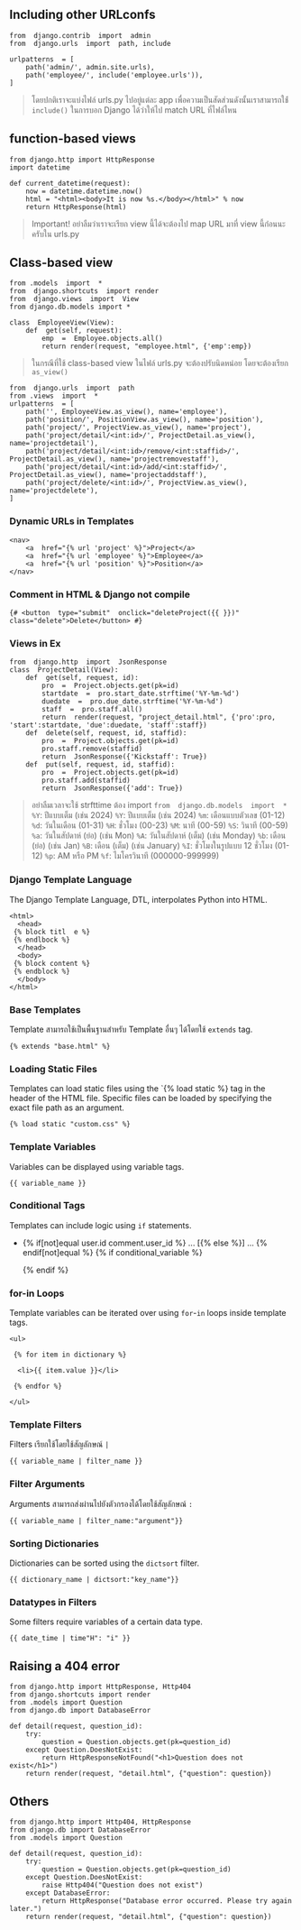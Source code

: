 
## Including other URLconfs

    from  django.contrib  import  admin
    from  django.urls  import  path, include
    
    urlpatterns  = [
	    path('admin/', admin.site.urls),
	    path('employee/', include('employee.urls')),
    ]

> โดยปกติเราจะแบ่งไฟล์ urls.py ไปอยู่แต่ละ app เพื่อความเป็นสัดส่วนดังนั้นเราสามารถใช้่  `include()`  ในการบอก Django ได้ว่าให้ไป match URL ที่ไฟล์ไหน

## function-based views

    from django.http import HttpResponse
    import datetime
    
    def current_datetime(request):
        now = datetime.datetime.now()
        html = "<html><body>It is now %s.</body></html>" % now
        return HttpResponse(html)

> Important! อย่าลืมว่าเราจะเรียก view นี้ได้จะต้องไป map URL มาที่ view นี้ก่่อนนะครับใน urls.py

## Class-based view 

    from .models  import  *
    from  django.shortcuts  import render
    from  django.views  import  View
    from django.db.models import *
    
    class  EmployeeView(View):
	    def  get(self, request):
		    emp  =  Employee.objects.all()
		    return render(request, "employee.html", {'emp':emp})

> ในกรณีที่ใช้ class-based view ในไฟล์ urls.py จะต้องปรับนิดหน่อย โดยจะต้องเรียก  `as_view()`

    from  django.urls  import  path
    from .views  import  *
    urlpatterns  = [
		path('', EmployeeView.as_view(), name='employee'),
		path('position/', PositionView.as_view(), name='position'),
		path('project/', ProjectView.as_view(), name='project'),
		path('project/detail/<int:id>/', ProjectDetail.as_view(), name='projectdetail'),
		path('project/detail/<int:id>/remove/<int:staffid>/', ProjectDetail.as_view(), name='projectremovestaff'),
		path('project/detail/<int:id>/add/<int:staffid>/', ProjectDetail.as_view(), name='projectaddstaff'),
		path('project/delete/<int:id>/', ProjectView.as_view(), name='projectdelete'),
	]
### Dynamic URLs in Templates

    <nav>
	    <a  href="{% url 'project' %}">Project</a>
	    <a  href="{% url 'employee' %}">Employee</a>
	    <a  href="{% url 'position' %}">Position</a>
    </nav>
### Comment in HTML & Django not compile

    {# <button  type="submit"  onclick="deleteProject({{ }})"  class="delete">Delete</button> #}
### Views in Ex

    from  django.http  import  JsonResponse
    class  ProjectDetail(View):
	    def  get(self, request, id):
		    pro  =  Project.objects.get(pk=id)
		    startdate  =  pro.start_date.strftime('%Y-%m-%d')
		    duedate  =  pro.due_date.strftime('%Y-%m-%d')
		    staff  =  pro.staff.all()
		    return  render(request, "project_detail.html", {'pro':pro, 'start':startdate, 'due':duedate, 'staff':staff})
	    def  delete(self, request, id, staffid):
		    pro  =  Project.objects.get(pk=id)
		    pro.staff.remove(staffid)
		    return  JsonResponse({'Kickstaff': True})
	    def  put(self, request, id, staffid):
		    pro  =  Project.objects.get(pk=id)
		    pro.staff.add(staffid)
		    return  JsonResponse({'add': True})

> อย่าลืมเวลาจะใช้ strfttime ต้อง import `from  django.db.models  import  *`
> `%Y`: ปีแบบเต็ม (เช่น 2024)
> `%Y`: ปีแบบเต็ม (เช่น 2024)
> `%m`: เดือนแบบตัวเลข (01-12)
>`%d`: วันในเดือน (01-31)
> `%H`: ชั่วโมง (00-23)
> `%M`: นาที (00-59)
>  `%S`: วินาที (00-59)
>  `%a`: วันในสัปดาห์ (ย่อ) (เช่น Mon)
>  `%A`: วันในสัปดาห์ (เต็ม) (เช่น Monday)
>  `%b`: เดือน (ย่อ) (เช่น Jan)
>  `%B`: เดือน (เต็ม) (เช่น January)
>  `%I`: ชั่วโมงในรูปแบบ 12 ชั่วโมง (01-12)
>  `%p`: AM หรือ PM
>  `%f`: ไมโครวินาที (000000-999999)
### Django Template Language

The Django Template Language, DTL, interpolates Python into HTML.

    <html>
      <head>  
     {% block titl	e %}
     {% endlbock %} 
      </head>
      <body>
     {% block content %}
     {% endblock %}
      </body>
    </html>

### Base Templates

Template สามารถใช้เป็นพื้นฐานสำหรับ Template อื่นๆ ได้โดยใช้  `extends`  tag.

    {% extends "base.html" %}


### Loading Static Files

Templates can load static files using the `{% load static %} tag in the header of the HTML file. Specific files can be loaded by specifying the exact file path as an argument.

    {% load static "custom.css" %}

### Template Variables

Variables can be displayed using variable tags.

    {{ variable_name }}

### Conditional Tags

Templates can include logic using  `if`  statements.
-   {% if[not]equal user.id comment.user_id %} ... [{% else %}] ... {% endif[not]equal %}
    {% if conditional_variable %}
    
    {% endif %}

### for-in Loops

Template variables can be iterated over using  `for`-`in`  loops inside template tags.

    <ul>
    
     {% for item in dictionary %}
    
      <li>{{ item.value }}</li>
    
     {% endfor %}
    
    </ul>


### Template Filters

Filters เรียกใช้โดยใช้สัญลักษณ์  `|`

    {{ variable_name | filter_name }}

### Filter Arguments

Arguments สามารถส่งผ่านไปยังตัวกรองได้โดยใช้สัญลักษณ์  `:` 

    {{ variable_name | filter_name:"argument"}}

### Sorting Dictionaries

Dictionaries can be sorted using the  `dictsort`  filter.

    {{ dictionary_name | dictsort:"key_name"}}

### Datatypes in Filters

Some filters require variables of a certain data type.

    {{ date_time | time"H": "i" }}

## Raising a 404 error


    from django.http import HttpResponse, Http404
    from django.shortcuts import render
    from .models import Question
    from django.db import DatabaseError
    
    def detail(request, question_id):
        try: 
	        question = Question.objects.get(pk=question_id) 
        except Question.DoesNotExist: 
	        return HttpResponseNotFound("<h1>Question does not exist</h1>") 
        return render(request, "detail.html", {"question": question})


## Others


    from django.http import Http404, HttpResponse
    from django.db import DatabaseError
    from .models import Question
    
    def detail(request, question_id):
        try:
            question = Question.objects.get(pk=question_id)
        except Question.DoesNotExist:
            raise Http404("Question does not exist")
        except DatabaseError:
            return HttpResponse("Database error occurred. Please try again later.")
        return render(request, "detail.html", {"question": question})
